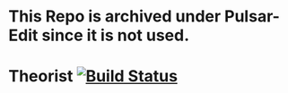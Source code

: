 # This Repo is archived under Pulsar-Edit since it is not used.

# Theorist [![Build Status](https://travis-ci.org/atom/theorist.svg?branch=master)](https://travis-ci.org/atom/theorist)
